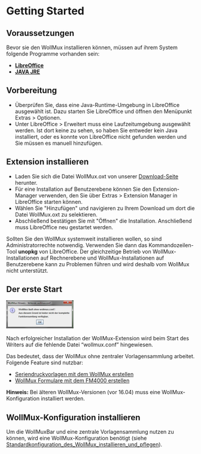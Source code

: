 # Getting Started
## Voraussetzungen

Bevor sie den WollMux installieren können, müssen auf ihrem System folgende Programme vorhanden sein:

- **[LibreOffice](https://www.libreoffice.org/download/download-libreoffice/)**
- **[JAVA JRE](https://adoptium.net/de/)**

## Vorbereitung

- Überprüfen Sie, dass eine Java-Runtime-Umgebung in LibreOffice ausgewählt ist. Dazu starten Sie LibreOffice und öffnen den Menüpunkt Extras &gt; Optionen.
- Unter LibreOffice &gt; Erweitert muss eine Laufzeitumgebung ausgewählt werden. Ist dort keine zu sehen, so haben Sie entweder kein Java installiert, oder es konnte von LibreOffice nicht gefunden werden und Sie müssen es manuell hinzufügen.

## Extension installieren

- Laden Sie sich die Datei WollMux.oxt von unserer [Download-Seite](https://github.com/WollMux/WollMux/releases/latest) herunter.
- Für eine Installation auf Benutzerebene können Sie den Extension-Manager verwenden, den Sie über Extras &gt; Extension Manager in LibreOffice starten können.
- Wählen Sie "Hinzufügen" und navigieren zu Ihrem Download um dort die Datei WollMux.oxt zu selektieren.
- Abschließend bestätigen Sie mit "Öffnen" die Installation. Anschließend muss LibreOffice neu gestartet werden.

Sollten Sie den WollMux systemweit installieren wollen, so sind Administratorrechte notwendig. Verwenden Sie dann das Kommandozeilen-Tool **unopkg** von LibreOffice. Der gleichzeitige Betrieb von WollMux-Installationen auf Rechnerebene und WollMux-Installationen auf Benutzerebene kann zu Problemen führen und wird deshalb vom WollMux nicht unterstützt.

## Der erste Start

![Erster Start](images/wm-erster-start.png "Erster Start")

Nach erfolgreicher Installation der WollMux-Extension wird beim Start des Writers auf die fehlende Datei “wollmux.conf” hingewiesen.

Das bedeutet, dass der WollMux ohne zentraler Vorlagensammlung arbeitet. Folgende Feature sind nutzbar:

- [Seriendruckvorlagen mit dem WollMux erstellen](Seriendruckvorlagen_mit_dem_WollMux_erstellen)
- [WollMux Formulare mit dem FM4000 erstellen](FormularMax_4000)

**Hinweis:** Bei älteren WollMux-Versionen (vor 16.04) muss eine WollMux-Konfiguration installiert werden.

## WollMux-Konfiguration installieren

Um die WollMuxBar und eine zentrale Vorlagensammlung nutzen zu können, wird eine WollMux-Konfiguration benötigt (siehe [Standardkonfiguration\_des\_WollMux\_installieren\_und\_pflegen](Standardkonfiguration_des_WollMux_installieren_und_pflegen)).
